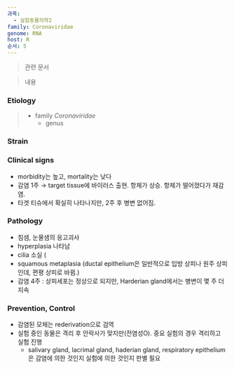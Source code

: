 ```yaml
---
과목:
  - 실험동물의학2
family: Coronaviridae
genome: RNA
host: R
순서: 5
---
```

> 관련 문서



> 내용

### Etiology
> - family *Coronaviridae*
> 	- genus 

### Strain


### Clinical signs
- morbidity는 높고, mortality는 낮다
- 감염 1주 → target tissue에 바이러스 출현. 항체가 상승. 항체가 떨어졌다가 재감염.
- 타겟 티슈에서 확실히 나타나지만, 2주 후 병변 없어짐.
### Pathology
- 침샘, 눈물샘의 응고괴사
- hyperplasia 나타남
- cilia 소실 (
- squamous metaplasia (ductal epithelium은 일반적으로 입방 상피나 원주 상피인데, 편평 상피로 바뀜.)
- 감염 4주 : 상피세포는 정상으로 되지만, Harderian gland에서는 병변이 몇 주 더 지속

### Prevention, Control
- 감염된 모체는 rederivation으로 검역
- 실험 중인 동물은 격리 후 안락사가 맞지만(전염성O). 중요 실험의 경우 격리하고 실험 진행
	- salivary gland, lacrimal gland, haderian gland, respiratory epithelium은 감염에 의한 것인지 실험에 의한 것인지 판별 필요

